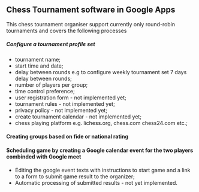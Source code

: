 ## Chess Tournament software in Google Apps

This chess tournament organiser support currently only round-robin tournaments and covers 
the following processes
##### Configure a tournament profile set
* tournament name;
* start time and date; 
* delay between rounds e.g to configure weekly tournament set 7 days delay between rounds; 
* number of players per group;
* time control preference; 
* user registration form - not implemented yet;
* tournament rules - not implemented yet;
* privacy policy - not implemented yet;
* create tournament calendar - not implemented yet; 
* chess playing platform e.g. lichess.org, chess.com chess24.com etc.; 
#### Creating groups based on fide or national rating 
#### Scheduling game by creating a Google calendar event for the two players combinded with Google meet 
* Editing the google event texts with instructions to start game and a link to a form to submit  game result to the organizer; 
* Automatic processing of submitted results - not yet implemented.

